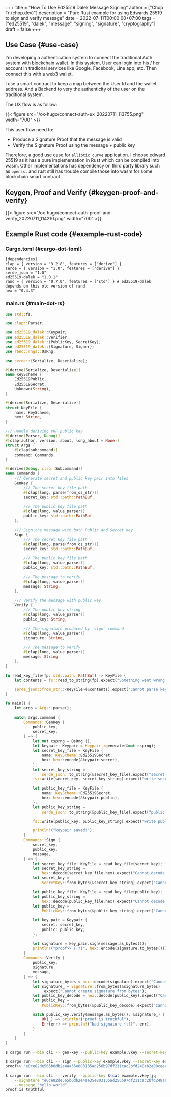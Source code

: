 +++
title = "How To Use Ed25519 Dalek Message Signing"
author = ["Chop Tr (chop.dev)"]
description = "Pure Rust example for using Edwards 25519 to sign and verify message"
date = 2022-07-11T00:00:00+07:00
tags = ["ed25519", "dalek", "message", "signing", "signature", "cryptography"]
draft = false
+++

## Use Case {#use-case}

I'm developing a authentication system to connect the traditional Auth system with blockchain wallet. In this system, User can login into his / her account in tradional services like Google, Facebook, Line app, etc. Then connect this with a web3 wallet.

I use a smart contract to keep a map between the User Id and the wallet address. And a Backend to very the authenticity of the user on the traditional system.

The UX flow is as follow:

{{< figure src="/ox-hugo/connect-auth-ux_20220711_113755.png" width="700" >}}

This user flow need to:

-   Produce a Signature Proof that the message is valid
-   Verify the Signature Proof using the message + public key

Therefore, a good use case for `elliptic curve` application. I choose edward 25519 as it has a pure implementation in Rust which can be compiled into wasm. Other implementations has dependency on third party library such as `openssl` and rust still has trouble compile those into wasm for some blockchain smart contract.


## Keygen, Proof and Verify {#keygen-proof-and-verify}

{{< figure src="/ox-hugo/connect-auth-proof-and-verify_20220711_114210.png" width="700" >}}


## Example Rust code {#example-rust-code}


### Cargo.toml {#cargo-dot-toml}

```nil
[dependencies]
clap = { version = "3.2.8", features = ["derive"] }
serde = { version = "1.0", features = ["derive"] }
serde_json = "1.0"
ed25519-dalek = "1.0.1"
rand = { version = "0.7.0", features = ["std"] } # ed25519-dalek depends on this old version of rand
hex = "0.4.3"
```


### main.rs {#main-dot-rs}

```rust
use std::fs;

use clap::Parser;

use ed25519_dalek::Keypair;
use ed25519_dalek::Verifier;
use ed25519_dalek::{PublicKey, SecretKey};
use ed25519_dalek::{Signature, Signer};
use rand::rngs::OsRng;

use serde::{Serialize, Deserialize};

#[derive(Serialize, Deserialize)]
enum KeyScheme {
    Ed25519Public,
    Ed25519Secret,
    Unknown(String),
}

#[derive(Serialize, Deserialize)]
struct KeyFile {
    name: KeyScheme,
    hex: String,
}

/// Handle deriving VRF public key
#[derive(Parser, Debug)]
#[clap(author, version, about, long_about = None)]
struct Args {
    #[clap(subcommand)]
    command: Commands,
}

#[derive(Debug, clap::Subcommand)]
enum Commands {
    /// Generate secret and public key pair into files
    GenKey {
        /// The secret key file path
        #[clap(long, parse(from_os_str))]
        secret_key: std::path::PathBuf,

        /// The public key file path
        #[clap(long, value_parser)]
        public_key: std::path::PathBuf,
    },

    /// Sign the message with both Public and Secret key
    Sign {
        /// The secret key file path
        #[clap(long, parse(from_os_str))]
        secret_key: std::path::PathBuf,

        /// The public key file path
        #[clap(long, value_parser)]
        public_key: std::path::PathBuf,

        /// The message to verify
        #[clap(long, value_parser)]
        message: String,
    },

    /// Verify the message with public key
    Verify {
        /// The public key string
        #[clap(long, value_parser)]
        public_key: String,

        /// The signature produced by `sign` command
        #[clap(long, value_parser)]
        signature: String,

        /// The message to verify
        #[clap(long, value_parser)]
        message: String,
    },
}

fn read_key_file(fp: std::path::PathBuf) -> KeyFile {
    let contents = fs::read_to_string(fp).expect("Something went wrong reading the file");

    serde_json::from_str::<KeyFile>(&contents).expect("Cannot parse key file")
}

fn main() {
    let args = Args::parse();

    match args.command {
        Commands::GenKey {
            public_key,
            secret_key,
        } => {
            let mut csprng = OsRng {};
            let keypair: Keypair = Keypair::generate(&mut csprng);
            let secret_key_file = KeyFile {
                name: KeyScheme::Ed25519Secret,
                hex: hex::encode(&keypair.secret),
            };
            let secret_key_string =
                serde_json::to_string(&secret_key_file).expect("secret keyfile failed");
            fs::write(secret_key, secret_key_string).expect("write secret keyfile failed");

            let public_key_file = KeyFile {
                name: KeyScheme::Ed25519Secret,
                hex: hex::encode(&keypair.public),
            };
            let public_key_string =
                serde_json::to_string(&public_key_file).expect("public keyfile failed");

            fs::write(public_key, public_key_string).expect("write public keyfile failed");

            println!("keypair saved!");
        }
        Commands::Sign {
            secret_key,
            public_key,
            message,
        } => {
            let secret_key_file: KeyFile = read_key_file(secret_key);
            let secret_key_string =
                hex::decode(secret_key_file.hex).expect("Cannot decode secret_key");
            let secret_key =
                SecretKey::from_bytes(&secret_key_string).expect("Cannot decode secret_key bytes");

            let public_key_file: KeyFile = read_key_file(public_key);
            let public_key_string =
                hex::decode(public_key_file.hex).expect("Cannot decode public_key");
            let public_key =
                PublicKey::from_bytes(&public_key_string).expect("Cannot decode public_key bytes");

            let key_pair = Keypair {
                secret: secret_key,
                public: public_key,
            };

            let signature = key_pair.sign(message.as_bytes());
            println!("proof>> {:?}", hex::encode(signature.to_bytes()));
        }
        Commands::Verify {
            public_key,
            signature,
            message,
        } => {
            let signature_bytes = hex::decode(signature).expect("Cannot decode signature");
            let signature_ = Signature::from_bytes(&signature_bytes)
                .expect("Cannot create signature from bytes");
            let public_key_decode = hex::decode(public_key).expect("Cannot decode public_key");
            let public_key =
                PublicKey::from_bytes(&public_key_decode).expect("Cannot create public_key bytes");

            match public_key.verify(message.as_bytes(), &signature_) {
                Ok(_) => println!("proof is truthful"),
                Err(err) => println!("bad signature {:?}", err),
            }
        }
    }
}
```

```bash
$ cargo run --bin cli -- gen-key --public-key example.vkey --secret-key example.skey

$ cargo run --bin cli -- sign --public-key example.vkey --secret-key example.skey --message "hello world"
proof>> "e0ce82de565b6db2e4aa35e803135ad256b97df211cac2bfd248ab2a00cee4e012ece08342b3cf6e0290e477162e60f480efcf29df22e5de0412152ef6b45a0e"

$ cargo run --bin cli -- verify --public-key $(cat example.vkey|jq -r '.hex') \
    --signature "e0ce82de565b6db2e4aa35e803135ad256b97df211cac2bfd248ab2a00cee4e012ece08342b3cf6e0290e477162e60f480efcf29df22e5de0412152ef6b45a0e" \
    --message "hello world"
proof is truthful
```
